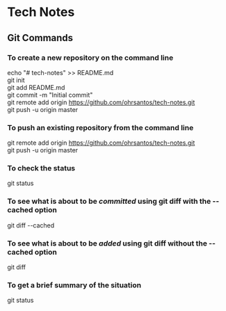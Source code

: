 # Tech Notes

## Git Commands

### To create a new repository on the command line

echo "# tech-notes" >> README.md  
git init  
git add README.md  
git commit -m "Initial commit"  
git remote add origin https://github.com/ohrsantos/tech-notes.git  
git push -u origin master  


### To push an existing repository from the command line

git remote add origin https://github.com/ohrsantos/tech-notes.git  
git push -u origin master


### To check the status

git status  


### To see what is about to be *committed* using git diff with the --cached option

git diff --cached


### To see what is about to be *added* using git diff without the --cached option

git diff 


### To get a brief summary of the situation

git status
